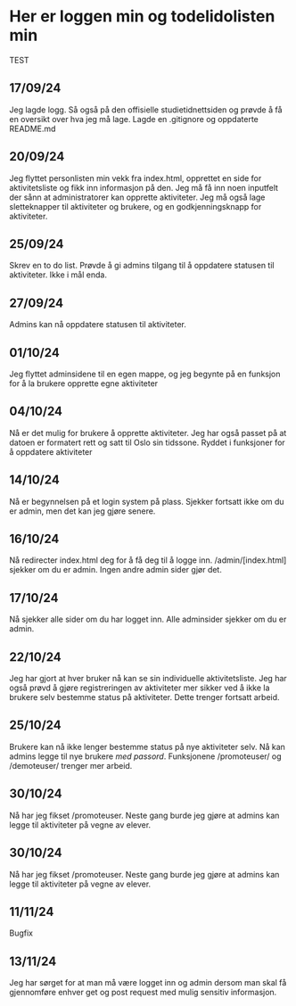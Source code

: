 # Her er loggen min og todelidolisten min

TEST

## 17/09/24
Jeg lagde logg. Så også på den offisielle studietidnettsiden og prøvde å få en oversikt over hva jeg må lage.
Lagde en .gitignore og oppdaterte README.md

## 20/09/24
Jeg flyttet personlisten min vekk fra index.html, opprettet en side for aktivitetsliste og fikk inn informasjon på den. 
Jeg må få inn noen inputfelt der sånn at administratorer kan opprette aktiviteter. Jeg må også lage sletteknapper til aktiviteter og brukere, og en godkjenningsknapp for aktiviteter.

## 25/09/24
Skrev en to do list. Prøvde å gi admins tilgang til å oppdatere statusen til aktiviteter. Ikke i mål enda. 

## 27/09/24
Admins kan nå oppdatere statusen til aktiviteter. 

## 01/10/24
Jeg flyttet adminsidene til en egen mappe, og jeg begynte på en funksjon for å la brukere opprette egne aktiviteter

## 04/10/24
Nå er det mulig for brukere å opprette aktiviteter. Jeg har også passet på at datoen er formatert rett og satt til Oslo sin tidssone.
Ryddet i funksjoner for å oppdatere aktiviteter

## 14/10/24
Nå er begynnelsen på et login system på plass. Sjekker fortsatt ikke om du er admin, men det kan jeg gjøre senere.

## 16/10/24
Nå redirecter index.html deg for å få deg til å logge inn. /admin/[index.html] sjekker om du er admin. Ingen andre admin sider gjør det.

## 17/10/24
Nå sjekker alle sider om du har logget inn. Alle adminsider sjekker om du er admin.

## 22/10/24
Jeg har gjort at hver bruker nå kan se sin individuelle aktivitetsliste. Jeg har også prøvd å gjøre registreringen av aktiviteter mer sikker ved å ikke la brukere selv bestemme status på aktiviteter.
Dette trenger fortsatt arbeid.

## 25/10/24
Brukere kan nå ikke lenger bestemme status på nye aktiviteter selv. 
Nå kan admins legge til nye brukere *med passord*. Funksjonene /promoteuser/ og /demoteuser/ trenger mer arbeid.

## 30/10/24
Nå har jeg fikset /promoteuser.
Neste gang burde jeg gjøre at admins kan legge til aktiviteter på vegne av elever.

## 30/10/24
Nå har jeg fikset /promoteuser.
Neste gang burde jeg gjøre at admins kan legge til aktiviteter på vegne av elever.

## 11/11/24
Bugfix

## 13/11/24
Jeg har sørget for at man må være logget inn og admin dersom man skal få gjennomføre enhver get og post request med mulig sensitiv informasjon.

